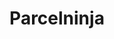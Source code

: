 ---
title: "Parcelninja"
seoTitle: "Parcelninja integration"
seoDescription: "Here’s how Parcelninja works with your applications to streamline your workflow."
summary: "Run your e-commerce business from anywhere with Parcelninja’s scalable, outsourced warehousing and fulfillment solution."
lead: "Stock2Shop can integrate Parcelninja with many B2B and B2C ecommerce and ERP / accounting applications. Here is how we can help you automate your business."
image: "/images/connector-logos/parcelninja.png"
imageAlt: parcelninja logo
type: "fulfillment"
fulfillment: "parcelninja"
tags: ["fulfillment"]
aliases:
    - /integrations/parcel-ninja/
---